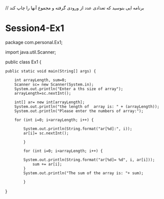 
//  برنامه ایی بنوسید که تعدادی عدد از ورودی گرفته و مجموع آنها را چاپ کند 
# Session4-Ex1

package com.personal.Ex1;

import java.util.Scanner;

public class Ex1 {

	public static void main(String[] args) {
		
		int arrayLength, sum=0;
		Scanner sc= new Scanner(System.in);
		System.out.println("Enter a ths size of array");
		arrayLength=sc.nextInt();
	
		int[] ar= new int[arrayLength];
		System.out.println("the length of  array is: " + (arrayLength));
		System.out.println("Please enter the numbers of array:");

		for (int i=0; i<arrayLength; i++) {
			
			System.out.println(String.format("ar[%d]:", i));		
			ar[i]= sc.nextInt();
				
			}
		
            for (int i=0; i<arrayLength; i++) {
            	
			System.out.println(String.format("ar[%d]= %d", i, ar[i]));		
				sum += ar[i];
			}
            System.out.println("The sum of the array is: "+ sum);
        
			}
	
	
}
